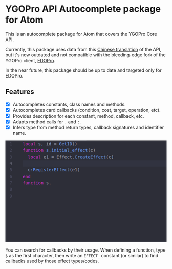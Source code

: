 # YGOPro API Autocomplete package for Atom

This is an autocomplete package for Atom that covers the YGOPro Core API.

Currently, this package uses data from this [Chinese translation](https://github.com/247321453/DataEditorX/tree/master/DataEditorX/data) of the API, but it's now outdated and not compatible with the bleeding-edge fork of the YGOPro client, [EDOPro](https://github.com/edo9300/edopro/).

In the near future, this package should be up to date and targeted only for EDOPro.

## Features

- [x] Autocompletes constants, class names and methods.
- [x] Autocompletes card callbacks (condition, cost, target, operation, etc).
- [x] Provides description for each constant, method, callback, etc.
- [x] Adapts method calls for `.` and `:`.
- [x] Infers type from method return types, callback signatures and identifier name.

![Autocompletion demo](assets/example1.gif)

You can search for callbacks by their usage. When defining a function, type `$` as the first character, then write an `EFFECT_` constant (or similar) to find callbacks used by those effect types/codes.
